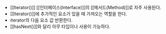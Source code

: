 - [[Iterator()]] [[인터페이스(Interface)]]의 [[메서드(Method)]]로 자주 사용된다.
- [[Iterator()]]에 추가적인 요소가 있을 때 가져오는 역할을 한다.
- iterator의 다음 요소 값 반환한다.
- [[hasNext()]]와 달리 아무 타입이나 사용이 가능하다.

